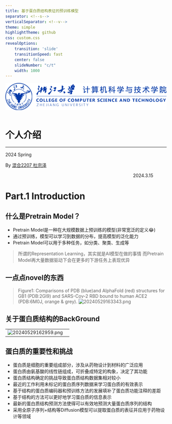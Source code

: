 ```yaml
---
title: 基于蛋白质结构表征的预训练模型
separator: <!--s-->
verticalSeparator: <!--v-->
theme: simple
highlightTheme: github
css: custom.css
revealOptions:
    transition: 'slide'
    transitionSpeed: fast
    center: false
    slideNumber: "c/t"
    width: 1000
---
```


<div class="middle center">
<div style="width: 100%">
<img src="graph/logo.png" style="margin-bottom: 1em">

# 个人介绍

<hr/>

2024 Spring

By [混合2207 杜宗泽](https://github.com/Yaoyaolingbro)

<div style="text-align: right; margin-top: 1em;">
<p>2024.3.15&emsp;&emsp;&emsp;</p>
</div>


</div>
</div>

<!--s-->

<div class="middle center">
<div style="width: 100%">

# Part.1 Introduction

</div>
</div>

<!--v-->

## 什么是Pretrain Model？

- Pretrain Model是一种在大规模数据上预训练的模型(非常宽泛的定义😂)
- 通过预训练，模型可以学习到数据的分布，提高模型的泛化能力
- Pretrain Model可以用于多种任务，如分类、聚类、生成等

> 所谓的Representation Learning，其实就是AI模型在做的事情
> 而Pretrain Model再大量数据驱动下会在更多的下游任务上表现优异

<!--v-->
## 一点点novel的东西
> Figure1: Comparisons of PDB (blue)and AlphaFold (red) structures for GB1 (PDB:2GI9) and SARS-Cov-2 RBD bound to human ACE2 (PDB:6M0J, orange & grey).
![20240529163343.png](graph/20240529163343.png)


<!--v-->
## 关于蛋白质结构的BackGround
|  |  |
| --- | --- |
|![20240529162959.png](graph/20240529162959.png)|

<!--v-->
## 蛋白质的重要性和挑战
- 蛋白质是细胞的重要组成部分，涉及从药物设计到材料的广泛应用
- 蛋白质由氨基酸的线性链组成，可折叠成特定的构象，决定了其功能
- 蛋白质结构确定的挑战导致蛋白质结构数据集相对较小
- 最近的工作利用未标记的蛋白质序列数据来学习蛋白质的有效表示
- 基于结构的蛋白质编码器和预训练方法的发展填补了蛋白质功能注释的差距
- 基于结构的方法可以更好地学习蛋白质的信息表示
- 最新的蛋白质结构预测方法使得可以有效地预测大量蛋白质序列的结构
- 采用全原子序列+结构等Diffusion模型可以提取蛋白质的表征并应用于药物设计等领域